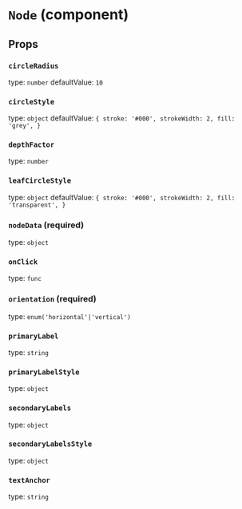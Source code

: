 `Node` (component)
==================



Props
-----

### `circleRadius`

type: `number`
defaultValue: `10`


### `circleStyle`

type: `object`
defaultValue: `{
  stroke: '#000',
  strokeWidth: 2,
  fill: 'grey',
}`


### `depthFactor`

type: `number`


### `leafCircleStyle`

type: `object`
defaultValue: `{
  stroke: '#000',
  strokeWidth: 2,
  fill: 'transparent',
}`


### `nodeData` (required)

type: `object`


### `onClick`

type: `func`


### `orientation` (required)

type: `enum('horizontal'|'vertical')`


### `primaryLabel`

type: `string`


### `primaryLabelStyle`

type: `object`


### `secondaryLabels`

type: `object`


### `secondaryLabelsStyle`

type: `object`


### `textAnchor`

type: `string`

